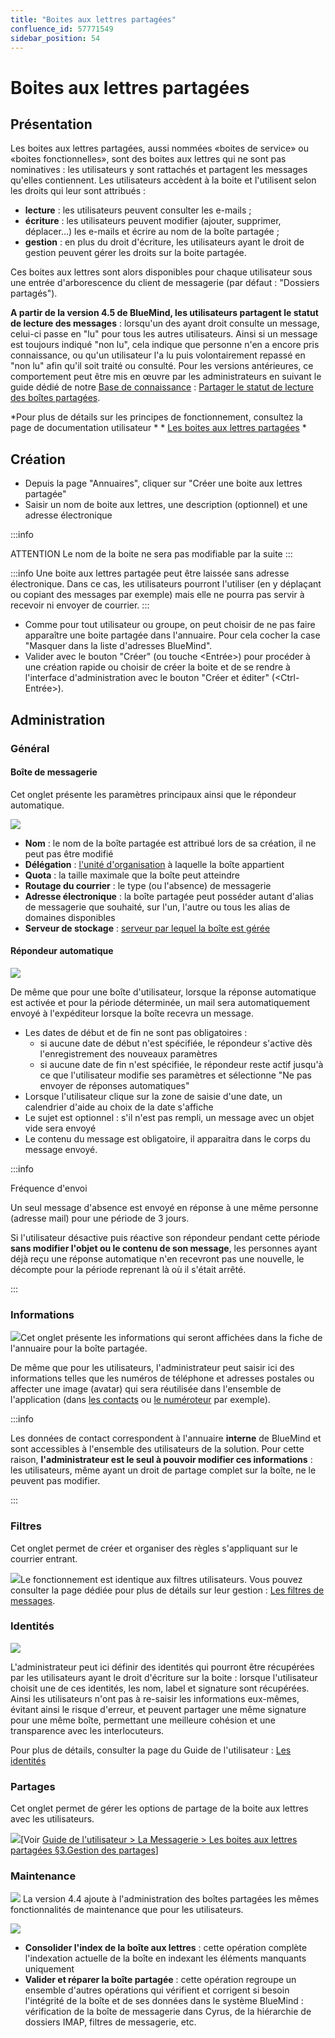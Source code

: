 ```yaml
---
title: "Boites aux lettres partagées"
confluence_id: 57771549
sidebar_position: 54
---
```

# Boites aux lettres partagées


## Présentation

Les boites aux lettres partagées, aussi nommées «boites de service» ou «boites fonctionnelles», sont des boites aux lettres qui ne sont pas nominatives : les utilisateurs y sont rattachés et partagent les messages qu'elles contiennent.
Les utilisateurs accèdent à la boite et l'utilisent selon les droits qui leur sont attribués :

- **lecture** : les utilisateurs peuvent consulter les e-mails ;
- **écriture** : les utilisateurs peuvent modifier (ajouter, supprimer, déplacer...) les e-mails et écrire au nom de la boîte partagée ;
- **gestion** : en plus du droit d'écriture, les utilisateurs ayant le droit de gestion peuvent gérer les droits sur la boite partagée.


Ces boites aux lettres sont alors disponibles pour chaque utilisateur sous une entrée d'arborescence du client de messagerie (par défaut : "Dossiers partagés").

**A partir de la version 4.5 de BlueMind, les utilisateurs partagent le statut de lecture des messages** : lorsqu'un des ayant droit consulte un message, celui-ci passe en "lu" pour tous les autres utilisateurs. Ainsi si un message est toujours indiqué "non lu", cela indique que personne n'en a encore pris connaissance, ou qu'un utilisateur l'a lu puis volontairement repassé en "non lu" afin qu'il soit traité ou consulté.
Pour les versions antérieures, ce comportement peut être mis en œuvre par les administrateurs en suivant le guide dédié de notre [Base de connaissance](/Base_de_connaissance/) : [Partager le statut de lecture des boîtes partagées](/Base_de_connaissance/Partager_le_statut_de_lecture_des_boîtes_partagées/).

*Pour plus de détails sur les principes de fonctionnement, consultez la page de documentation utilisateur * * [Les boites aux lettres partagées](/Guide_de_l_utilisateur/La_messagerie/Les_boites_aux_lettres_partagées/) *


## Création

- Depuis la page "Annuaires", cliquer sur "Créer une boite aux lettres partagée"
- Saisir un nom de boite aux lettres, une description (optionnel) et une adresse électronique


:::info

ATTENTION
Le nom de la boite ne sera pas modifiable par la suite
:::


:::info
Une boite aux lettres partagée peut être laissée sans adresse électronique. Dans ce cas, les utilisateurs pourront l'utiliser (en y déplaçant ou copiant des messages par exemple) mais elle ne pourra pas servir à recevoir ni envoyer de courrier.
:::

- Comme pour tout utilisateur ou groupe, on peut choisir de ne pas faire apparaître une boite partagée dans l'annuaire. Pour cela cocher la case "Masquer dans la liste d'adresses BlueMind".
- Valider avec le bouton "Créer" (ou touche &lt;Entrée>) pour procéder à une création rapide ou choisir de créer la boite et de se rendre à l'interface d'administration avec le bouton "Créer et éditer" (&lt;Ctrl-Entrée>).


## Administration

### Général

#### Boîte de messagerie

Cet onglet présente les paramètres principaux ainsi que le répondeur automatique.

![](../../attachments/57771549/66096503.png)

- **Nom** : le nom de la boîte partagée est attribué lors de sa création, il ne peut pas être modifié
- **Délégation** : [l'unité d'organisation](/Guide_de_l_administrateur/Gestion_des_entites/Utilisateurs/L_administration_déléguée/) à laquelle la boîte appartient
- **Quota** : la taille maximale que la boîte peut atteindre
- **Routage du courrier** : le type (ou l'absence) de messagerie
- **Adresse électronique** : la boîte partagée peut posséder autant d'alias de messagerie que souhaité, sur l'un, l'autre ou tous les alias de domaines disponibles
- **Serveur de stockage** : [serveur par lequel la boîte est gérée](/Guide_d_installation/Installation/Installation_avec_répartition_des_données_sur_plusieurs_serveurs/)


#### Répondeur automatique

![](../../attachments/57771549/66096502.png)

De même que pour une boîte d'utilisateur, lorsque la réponse automatique est activée et pour la période déterminée, un mail sera automatiquement envoyé à l'expéditeur lorsque la boîte recevra un message.

- Les dates de début et de fin ne sont pas obligatoires :
    - si aucune date de début n'est spécifiée, le répondeur s'active dès l'enregistrement des nouveaux paramètres
    - si aucune date de fin n'est spécifiée, le répondeur reste actif jusqu'à ce que l'utilisateur modifie ses paramètres et sélectionne "Ne pas envoyer de réponses automatiques"
- Lorsque l'utilisateur clique sur la zone de saisie d'une date, un calendrier d'aide au choix de la date s'affiche
- Le sujet est optionnel : s'il n'est pas rempli, un message avec un objet vide sera envoyé
- Le contenu du message est obligatoire, il apparaitra dans le corps du message envoyé.


:::info

Fréquence d'envoi

Un seul message d'absence est envoyé en réponse à une même personne (adresse mail) pour une période de 3 jours.

Si l'utilisateur désactive puis réactive son répondeur pendant cette période **sans modifier l'objet ou le contenu de son message**, les personnes ayant déjà reçu une réponse automatique n'en recevront pas une nouvelle, le décompte pour la période reprenant là où il s'était arrêté.

:::

### Informations

![](../../attachments/57771549/66096501.png)Cet onglet présente les informations qui seront affichées dans la fiche de l'annuaire pour la boîte partagée.

De même que pour les utilisateurs, l'administrateur peut saisir ici des informations telles que les numéros de téléphone et adresses postales ou affecter une image (avatar) qui sera réutilisée dans l'ensemble de l'application (dans [les contacts](https://forge.bluemind.net/confluence/display/DA/.Les+contacts+vBM-4.0) ou [le numéroteur](https://forge.bluemind.net/confluence/display/DA/.La+telephonie+vBM-4.0) par exemple).


:::info

Les données de contact correspondent à l'annuaire **interne** de BlueMind et sont accessibles à l'ensemble des utilisateurs de la solution. Pour cette raison, **l'administrateur est le seul à pouvoir modifier ces informations** : les utilisateurs, même ayant un droit de partage complet sur la boîte, ne le peuvent pas modifier.

:::

### Filtres

Cet onglet permet de créer et organiser des règles s'appliquant sur le courrier entrant.

![](../../attachments/57771549/66096500.png)Le fonctionnement est identique aux filtres utilisateurs. Vous pouvez consulter la page dédiée pour plus de détails sur leur gestion : [Les filtres de messages](/Guide_de_l_utilisateur/La_messagerie/Les_filtres_de_messages/).

### Identités

![](../../attachments/57771549/66096498.png)

L'administrateur peut ici définir des identités qui pourront être récupérées par les utilisateurs ayant le droit d'écriture sur la boite : lorsque l'utilisateur choisit une de ces identités, les nom, label et signature sont récupérées. Ainsi les utilisateurs n'ont pas à re-saisir les informations eux-mêmes, évitant ainsi le risque d'erreur, et peuvent partager une même signature pour une même boîte, permettant une meilleure cohésion et une transparence avec les interlocuteurs.

Pour plus de détails, consulter la page du Guide de l'utilisateur : [Les identités](/Guide_de_l_utilisateur/La_messagerie/Les_identités/)

### Partages

Cet onglet permet de gérer les options de partage de la boite aux lettres avec les utilisateurs.

![](../../attachments/57771549/66096499.png)[Voir [Guide de l'utilisateur > La Messagerie > Les boites aux lettres partagées §3.Gestion des partages](/Guide_de_l_utilisateur/La_messagerie/Les_boites_aux_lettres_partagées/)]

### Maintenance

![](../../attachments/57770017/66096240.png) La version 4.4 ajoute à l'administration des boîtes partagées les mêmes fonctionnalités de maintenance que pour les utilisateurs.

![](../../attachments/57771549/66096497.png)

- **Consolider l'index de la boîte aux lettres** : cette opération complète l'indexation actuelle de la boîte en indexant les éléments manquants uniquement
- **Valider et réparer la boîte partagée** : cette opération regroupe un ensemble d'autres opérations qui vérifient et corrigent si besoin l'intégrité de la boîte et de ses données dans le système BlueMind : vérification de la boîte de messagerie dans Cyrus, de la hiérarchie de dossiers IMAP, filtres de messagerie, etc.


